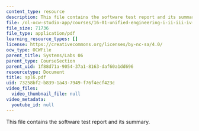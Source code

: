```yaml
---
content_type: resource
description: This file contains the software test report and its summary.
file: /ol-ocw-studio-app/courses/16-01-unified-engineering-i-ii-iii-iv-fall-2005-spring-2006/73258bf2b8391a437949f76f4ecf423c_spl6.pdf
file_size: 71736
file_type: application/pdf
learning_resource_types: []
license: https://creativecommons.org/licenses/by-nc-sa/4.0/
ocw_type: OCWFile
parent_title: Systems/Labs 06
parent_type: CourseSection
parent_uid: 1f88d71a-9054-37a1-8163-daf60a1dd696
resourcetype: Document
title: spl6.pdf
uid: 73258bf2-b839-1a43-7949-f76f4ecf423c
video_files:
  video_thumbnail_file: null
video_metadata:
  youtube_id: null
---
```

This file contains the software test report and its summary.
